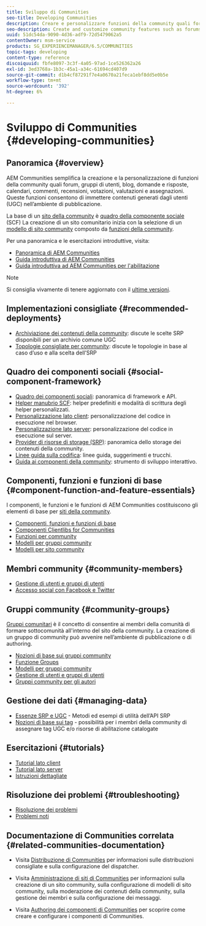 ```yaml
---
title: Sviluppo di Communities
seo-title: Developing Communities
description: Creare e personalizzare funzioni della community quali forum, gruppi di utenti e altro ancora
seo-description: Create and customize community features such as forums, user groups, and more
uuid: 51dc54da-9090-4d36-adf9-72d5479062a5
contentOwner: msm-service
products: SG_EXPERIENCEMANAGER/6.5/COMMUNITIES
topic-tags: developing
content-type: reference
discoiquuid: fbfe8097-3c3f-4a05-97ad-1ce526362a26
exl-id: 3ed3768a-1b3c-45a1-a34c-61694cd407d9
source-git-commit: d1b4cf87291f7e4a0670a21feca1ebf8dd5e0b5e
workflow-type: tm+mt
source-wordcount: '392'
ht-degree: 6%

---
```


# Sviluppo di Communities  {#developing-communities}

## Panoramica {#overview}

AEM Communities semplifica la creazione e la personalizzazione di funzioni della community quali forum, gruppi di utenti, blog, domande e risposte, calendari, commenti, recensioni, votazioni, valutazioni e assegnazioni. Queste funzioni consentono di immettere contenuti generati dagli utenti (UGC) nell’ambiente di pubblicazione.

La base di un [sito della community](overview.md#communitiessites) è [quadro della componente sociale](scf.md) (SCF) La creazione di un sito comunitario inizia con la selezione di un [modello di sito community](sites-console.md) composto da [funzioni della community](functions.md).

Per una panoramica e le esercitazioni introduttive, visita:

* [Panoramica di AEM Communities](overview.md)
* [Guida introduttiva di AEM Communities](getting-started.md)
* [Guida introduttiva ad AEM Communities per l&#39;abilitazione](getting-started-enablement.md)

>[!NOTE]
> 
>Si consiglia vivamente di tenere aggiornato con il [ultime versioni](deploy-communities.md#latest-releases).

## Implementazioni consigliate {#recommended-deployments}

* [Archiviazione dei contenuti della community](working-with-srp.md): discute le scelte SRP disponibili per un archivio comune UGC
* [Topologie consigliate per community](topologies.md): discute le topologie in base al caso d’uso e alla scelta dell’SRP

## Quadro dei componenti sociali {#social-component-framework}

* [Quadro dei componenti sociali](scf.md): panoramica di framework e API.
* [Helper manubrio SCF](handlebars-helpers.md): helper predefiniti e modalità di scrittura degli helper personalizzati.
* [Personalizzazione lato client](client-customize.md): personalizzazione del codice in esecuzione nel browser.
* [Personalizzazione lato server](server-customize.md): personalizzazione del codice in esecuzione sul server.
* [Provider di risorse di storage (SRP)](srp.md): panoramica dello storage dei contenuti della community.
* [Linee guida sulla codifica](code-guide.md): linee guida, suggerimenti e trucchi.
* [Guida ai componenti della community](components-guide.md): strumento di sviluppo interattivo.

## Componenti, funzioni e funzioni di base {#component-function-and-feature-essentials}

I componenti, le funzioni e le funzioni di AEM Communities costituiscono gli elementi di base per [siti della community](sites-console.md).

* [Componenti, funzioni e funzioni di base](essentials.md)
* [Componenti Clientlibs for Communities](clientlibs.md)
* [Funzioni per community](functions.md)
* [Modelli per gruppi community](tools-groups.md)
* [Modelli per sito community](sites.md)

## Membri community {#community-members}

* [Gestione di utenti e gruppi di utenti](users.md)
* [Accesso social con Facebook e Twitter](social-login.md)

## Gruppi community {#community-groups}

[Gruppi comunitari](overview.md#communitygroups) è il concetto di consentire ai membri della comunità di formare sottocomunità all&#39;interno del sito della community. La creazione di un gruppo di community può avvenire nell’ambiente di pubblicazione o di authoring.

* [Nozioni di base sui gruppi community](essentials-groups.md)
* [Funzione Groups](functions.md#groups-function)
* [Modelli per gruppi community](tools-groups.md)
* [Gestione di utenti e gruppi di utenti](users.md)
* [Gruppi community per gli autori](creating-groups.md)

## Gestione dei dati {#managing-data}

* [Essenze SRP e UGC](srp-and-ugc.md) - Metodi ed esempi di utilità dell’API SRP
* [Nozioni di base sui tag](tag.md) - possibilità per i membri della community di assegnare tag UGC e/o risorse di abilitazione catalogate

## Esercitazioni {#tutorials}

* [Tutorial lato client](tutorials.md#client-side-customization)
* [Tutorial lato server](tutorials.md#server-side-customization)
* [Istruzioni dettagliate](tutorials.md#how-to-instructions)

## Risoluzione dei problemi {#troubleshooting}

* [Risoluzione dei problemi](troubleshooting.md)
* [Problemi noti](/help/release-notes/release-notes.md)

## Documentazione di Communities correlata {#related-communities-documentation}

* Visita [Distribuzione di Communities](deploy-communities.md) per informazioni sulle distribuzioni consigliate e sulla configurazione del dispatcher.

* Visita [Amministrazione di siti di Communities](administer-landing.md) per informazioni sulla creazione di un sito community, sulla configurazione di modelli di sito community, sulla moderazione dei contenuti della community, sulla gestione dei membri e sulla configurazione dei messaggi.

* Visita [Authoring dei componenti di Communities](author-communities.md) per scoprire come creare e configurare i componenti di Communities.

